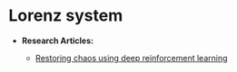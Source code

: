 # Lorenz system

- **Research Articles:**  

	+ [Restoring chaos using deep reinforcement learning](https://aip.scitation.org/doi/abs/10.1063/5.0002047?journalCode=cha)



